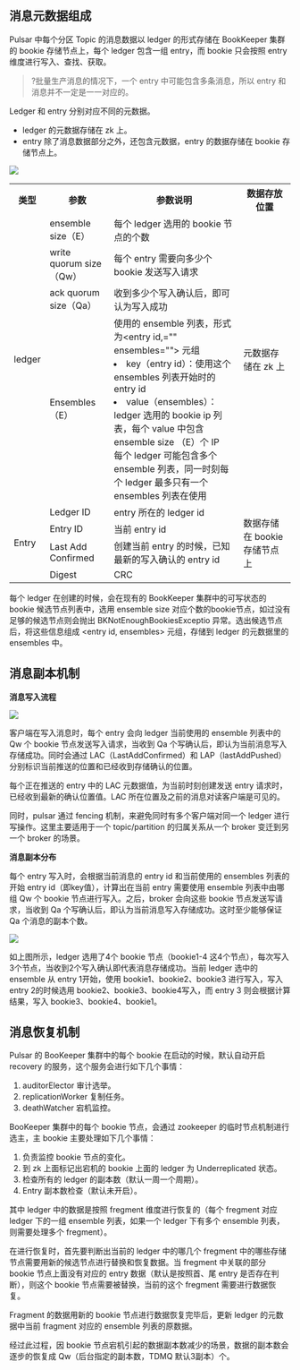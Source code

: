 ## 消息元数据组成

Pulsar 中每个分区 Topic 的消息数据以 ledger 的形式存储在 BookKeeper 集群的 bookie 存储节点上，每个 ledger 包含一组 entry，而 bookie 只会按照 entry 维度进行写入、查找、获取。

> ?批量生产消息的情况下，一个 entry 中可能包含多条消息，所以 entry 和消息并不一定是一一对应的。

Ledger 和 entry 分别对应不同的元数据。

- ledger 的元数据存储在 zk 上。
- entry 除了消息数据部分之外，还包含元数据，entry 的数据存储在 bookie 存储节点上。

![](https://main.qcloudimg.com/raw/fee2f4130655c879d9cf47d084e76d8e.png)

<table>
<tr>
<th>类型</th>
<th>参数</th>
<th>参数说明</th>
<th>数据存放位置</th>
</tr>
<tr>
<td rowspan="4">ledger</td>
<td>ensemble size（E）</td>
<td>每个 ledger 选用的 bookie 节点的个数</td>
<td rowspan="4">元数据存储在 zk 上</td>
</tr>
<tr>
<td>write quorum size（Qw）</td>
<td>每个 entry 需要向多少个 bookie 发送写入请求</td>
</tr>
<tr>
<td>ack quorum size（Qa）</td>
<td>收到多少个写入确认后，即可认为写入成功</td>
</tr>
<tr>
<td>Ensembles（E）</td>
<td>使用的 ensemble 列表，形式为&lt;entry id,="" ensembles=""&gt; 元组 <li>key（entry id）：使用这个 ensembles 列表开始时的 entry id</li><li>value（ensembles）：ledger 选用的 bookie ip 列表，每个 value 中包含 ensemble size （E）个 IP</li>每个 ledger 可能包含多个 ensemble 列表，同一时刻每个 ledger 最多只有一个 ensembles 列表在使用</td>
</tr>
<tr>
<td rowspan="4">Entry</td>
<td>Ledger ID</td>
<td>entry 所在的 ledger id</td>
<td rowspan="4">数据存储在 bookie 存储节点上</td>
</tr>
<tr>
<td>Entry ID</td>
<td>当前 entry id</td>
</tr>
<tr>
<td>Last Add Confirmed</td>
<td>创建当前 entry 的时候，已知最新的写入确认的 entry id</td>
</tr>
<tr>
<td>Digest</td>
<td>CRC</td>
</tr>
</table>


每个 ledger 在创建的时候，会在现有的 BookKeeper 集群中的可写状态的 bookie 候选节点列表中，选用 ensemble size 对应个数的bookie节点，如过没有足够的候选节点则会抛出 BKNotEnoughBookiesExceptio 异常。选出候选节点后，将这些信息组成 &lt;entry id, ensembles&gt; 元组，存储到 ledger 的元数据里的 ensembles 中。

## 消息副本机制

**消息写入流程**

![](https://main.qcloudimg.com/raw/d656e1820506959959b6902b283d34dc.png)

客户端在写入消息时，每个 entry 会向 ledger 当前使用的 ensemble 列表中的 Qw 个 bookie 节点发送写入请求，当收到 Qa 个写确认后，即认为当前消息写入存储成功。同时会通过 LAC（LastAddConfirmed）和 LAP（lastAddPushed）分别标识当前推送的位置和已经收到存储确认的位置。

每个正在推送的 entry 中的 LAC 元数据值，为当前时刻创建发送 entry 请求时，已经收到最新的确认位置值。LAC 所在位置及之前的消息对读客户端是可见的。

同时，pulsar 通过 fencing 机制，来避免同时有多个客户端对同一个 ledger 进行写操作。这里主要适用于一个 topic/partition 的归属关系从一个 broker 变迁到另一个 broker 的场景。

**消息副本分布**

每个 entry 写入时，会根据当前消息的 entry id 和当前使用的 ensembles 列表的开始 entry id（即key值），计算出在当前 entry 需要使用 ensemble 列表中由哪组 Qw 个 bookie 节点进行写入。之后，broker 会向这些 bookie 节点发送写请求，当收到 Qa 个写确认后，即认为当前消息写入存储成功。这时至少能够保证 Qa 个消息的副本个数。

![](https://main.qcloudimg.com/raw/0fe7cafe153a9042051a712f0437fc26.png)

如上图所示，ledger 选用了4个 bookie 节点（bookie1-4 这4个节点），每次写入3个节点，当收到2个写入确认即代表消息存储成功。当前 ledger 选中的 ensemble 从 entry 1开始，使用 bookie1、bookie2、bookie3 进行写入，写入 entry 2的时候选用 bookie2、bookie3、bookie4写入，而 entry 3 则会根据计算结果，写入 bookie3、bookie4、bookie1。



## 消息恢复机制

Pulsar 的 BooKeeper 集群中的每个 bookie 在启动的时候，默认自动开启 recovery 的服务，这个服务会进行如下几个事情：

1. auditorElector 审计选举。
2. replicationWorker 复制任务。
3. deathWatcher 宕机监控。

BooKeeper 集群中的每个 bookie 节点，会通过 zookeeper 的临时节点机制进行选主，主 bookie 主要处理如下几个事情：

1. 负责监控 bookie 节点的变化。
2. 到 zk 上面标记出宕机的 bookie 上面的 ledger 为 Underreplicated 状态。
3. 检查所有的 ledger 的副本数（默认一周一个周期）。
4. Entry 副本数检查（默认未开启）。

其中 ledger 中的数据是按照 fregment 维度进行恢复的（每个 fregment 对应 ledger 下的一组 ensemble 列表，如果一个 ledger 下有多个 ensemble 列表，则需要处理多个 fregment）。

在进行恢复时，首先要判断出当前的 ledger 中的哪几个 fregment 中的哪些存储节点需要用新的候选节点进行替换和恢复数据。当 fregment 中关联的部分 bookie 节点上面没有对应的 entry 数据（默认是按照首、尾 entry 是否存在判断），则这个 bookie 节点需要被替换，当前的这个 fregment 需要进行数据恢复。

Fragment 的数据用新的 bookie 节点进行数据恢复完毕后，更新 ledger 的元数据中当前 fragment 对应的 ensemble 列表的原数据。

经过此过程，因 bookie 节点宕机引起的数据副本数减少的场景，数据的副本数会逐步的恢复成 Qw（后台指定的副本数，TDMQ 默认3副本）个。

